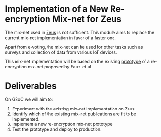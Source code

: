 Implementation of a New Re-encryption Mix-net for Zeus
======================================================

The mix-net used in [Zeus](https://github.com/grnet/zeus) is not sufficient.
This module aims to replace the current mix-net implementation in favor of a faster one.

Apart from e-voting, the mix-net can be used for other tasks such as surveys
and collection of data from various IoT devices.

This mix-net implementation will be based on the existing
[prototype](https://github.com/grnet/ac16)
of a re-encryption mix-net proposed by Fauzi et al.


Deliverables
============

On GSoC we will aim to:

1. Experiment with the existing mix-net implementation on Zeus.
2. Identify which of the existing mix-net publications are
   fit to be implemented.
3. Implement a new re-encryption mix-net prototype.
4. Test the prototype and deploy to production.
